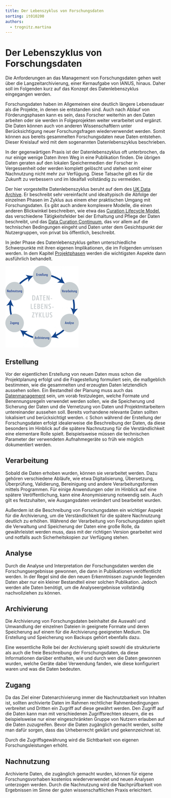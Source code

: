 ```yaml
---
title: Der Lebenszyklus von Forschungsdaten
sorting: it010200
authors:
  - trognitz.martina
---
```


# Der Lebenszyklus von Forschungsdaten

Die Anforderungen an das Management von Forschungsdaten gehen weit über die Langzeitarchivierung, einer Kernaufgabe von IANUS, hinaus. Daher soll im Folgenden kurz auf das Konzept des Datenlebenszyklus eingegangen werden.

Forschungsdaten haben im Allgemeinen eine deutlich längere Lebensdauer als die Projekte, in denen sie entstanden sind. Auch nach Ablauf von Förderungsphasen kann es sein, dass Forscher weiterhin an den Daten arbeiten oder sie werden in Folgeprojekten weiter verarbeitet und ergänzt. Die Daten können auch von anderen Wissenschaftlern unter Berücksichtigung neuer Forschungsfragen wiederverwendet werden. Somit können aus bereits gesammelten Forschungsdaten neue Daten entstehen. Dieser Kreislauf wird mit dem sogenannten Datenlebenszyklus beschrieben.

In der gegenwärtigen Praxis ist der Datenlebenszyklus oft unterbrochen, da nur einige wenige Daten ihren Weg in eine Publikation finden. Die übrigen Daten geraten auf den lokalen Speichermedien der Forscher in Vergessenheit oder werden komplett gelöscht und stehen somit einer Nachnutzung nicht mehr zur Verfügung. Diese Tatsache gilt es für die Zukunft zu verbessern und im Idealfall vollständig zu vermeiden.

Der hier vorgestellte Datenlebenszyklus beruht auf dem des [UK Data Archive](http://data-archive.ac.uk/create-manage/life-cycle). Er beschreibt sehr vereinfacht und idealtypisch die Abfolge der einzelnen Phasen im Zyklus aus einem eher praktischen Umgang mit Forschungsdaten. Es gibt auch andere komplexere Modelle, die einen anderen Blickwinkel beschreiben, wie etwa das [Curation Lifecycle Model](http://www.dcc.ac.uk/resources/curation-lifecycle-model), das verschiedene Tätigkeitsfelder bei der Erhaltung und Pflege der Daten beschreibt, und das [Data Curation Continuum](http://www.dlib.org/dlib/september07/treloar/09treloar.html), das vor allem auf die technischen Bedingungen eingeht und Daten unter dem Gesichtspunkt der Nutzergruppen, von privat bis öffentlich, beschreibt.

In jeder Phase des Datenlebenszyklus gelten unterschiedliche Schwerpunkte mit ihren eigenen Implikationen, die im Folgenden umrissen werden. In dem Kapitel [Projektphasen](https://www.ianus-fdz.de/it-empfehlungen/projektphasen) werden die wichtigsten Aspekte dann ausführlich behandelt.

![Datenlebenszyklus](./_media/datenlebenszyklus.png "Datenlebenszyklus")

## Erstellung

Vor der eigentlichen Erstellung von neuen Daten muss schon die Projektplanung erfolgt und die Fragestellung formuliert sein, die maßgeblich bestimmen, wie die gesammelten und erzeugten Daten letztendlich aussehen sollen. Ein Bestandteil der Planung muss auch das [Datenmanagement](https://www.ianus-fdz.de/it-empfehlungen/datenmanagement) sein, um vorab festzulegen, welche Formate und Benennungsregeln verwendet werden sollen, wie die Speicherung und Sicherung der Daten und die Vernetzung von Daten und Projektmitarbeitern untereinander aussehen soll. Bereits vorhandene relevante Daten sollten lokalisiert und berücksichtigt werden.
c
Schon während der Erstellung der Forschungsdaten erfolgt idealerweise die Beschreibung der Daten, da diese besonders im Hinblick auf die spätere Nachnutzung für die Verständlichkeit eine elementare Rolle spielt. Beispielsweise müssen die technischen Parameter der verwendeten Aufnahmegeräte so früh wie möglich dokumentiert werden.

## Verarbeitung

Sobald die Daten erhoben wurden, können sie verarbeitet werden. Dazu gehören verschiedene Abläufe, wie etwa Digitalisierung, Übersetzung, Überprüfung, Validierung, Bereinigung und andere Verarbeitungsformen mittels Programmen. Für einige Anwendungen oder im Hinblick auf eine spätere Veröffentlichung, kann eine Anonymisierung notwendig sein. Auch gilt es festzuhalten, wie Ausgangsdaten verändert und bearbeitet wurden.

Außerdem ist die Beschreibung von Forschungsdaten ein wichtiger Aspekt für die Archivierung, um die Verständlichkeit für die spätere Nachnutzung deutlich zu erhöhen. Während der Verarbeitung von Forschungsdaten spielt die Verwaltung und Speicherung der Daten eine große Rolle, da gewährleistet werden muss, dass mit der richtigen Version gearbeitet wird und notfalls auch Sicherheitskopien zur Verfügung stehen.

## Analyse

Durch die Analyse und Interpretation der Forschungsdaten werden die Forschungsergebnisse gewonnen, die dann in Publikationen veröffentlicht werden. In der Regel sind die den neuen Erkenntnissen zugrunde liegenden Daten aber nur ein kleiner Bestandteil einer solchen Publikation. Jedoch werden alle Daten benötigt, um die Analyseergebnisse vollständig nachvollziehen zu können.

## Archivierung

Die Archivierung von Forschungsdaten beinhaltet die Auswahl und Umwandlung der einzelnen Dateien in geeignete Formate und deren Speicherung auf einem für die Archivierung geeigneten Medium. Die Erstellung und Speicherung von Backups gehört ebenfalls dazu.

Eine wesentliche Rolle bei der Archivierung spielt sowohl die strukturierte als auch die freie Beschreibung der Forschungsdaten, da diese Informationen darüber enthalten, wie und durch wen die Daten gewonnen wurden, welche Geräte dabei Verwendung fanden, wie diese konfiguriert waren und was die Daten bedeuten.

## Zugang

Da das Ziel einer Datenarchivierung immer die Nachnutzbarkeit von Inhalten ist, sollten archivierte Daten im Rahmen rechtlicher Rahmenbedingungen verbreitet und Dritten ein Zugriff auf diese gewährt werden. Den Zugriff auf die Daten kann man mit verschiedenen Zugriffsrechten steuern, die es beispielsweise nur einer eingeschränkten Gruppe von Nutzern erlauben auf die Daten zuzugreifen. Bevor die Daten zugänglich gemacht werden, sollte man dafür sorgen, dass das Urheberrecht geklärt und gekennzeichnet ist.

Durch die Zugriffsgewährung wird die Sichtbarkeit von eigenen Forschungsleistungen erhöht.

## Nachnutzung

Archivierte Daten, die zugänglich gemacht wurden, können für eigene Forschungsvorhaben kostenlos wiederverwendet und neuen Analysen unterzogen werden. Durch die Nachnutzung wird die Nachprüfbarkeit von Ergebnissen im Sinne der guten wissenschaftlichen Praxis erleichtert.
